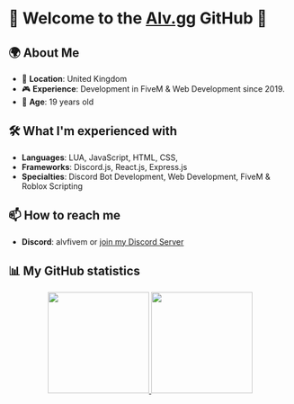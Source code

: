 # 🎃 Welcome to the [Alv.gg](https://alv.gg) GitHub 🎃


## 🌍 About Me
- 📍 **Location**: United Kingdom
- 🎮 **Experience**: Development in FiveM & Web Development since 2019.
- 🤝 **Age**: 19 years old

## 🛠️ What I'm experienced with
- **Languages**: LUA, JavaScript, HTML, CSS, 
- **Frameworks**: Discord.js, React.js, Express.js
- **Specialties**: Discord Bot Development, Web Development, FiveM & Roblox Scripting

## 📫 How to reach me
- **Discord**: alvfivem or [join my Discord Server](https://discord.gg/alv)

## 📊 My GitHub statistics

<p align="center">
<a href="https://alv.gg">
  <img height="180em" src="https://github-readme-stats.vercel.app/api?username=alvwashere&show_icons=true&title_color=5865F2&icon_color=5865F2&text_color=FFFFFF&bg_color=171B23&include_all_commits=true&count_private=true"/>
  <img height="180em" src="https://github-readme-stats.vercel.app/api/top-langs/?username=alvwashere&layout=compact&langs_count=8&title_color=5865F2&icon_color=5865F2&text_color=FFFFFF&bg_color=171B23"/>
</a>
</p>
